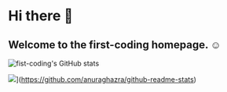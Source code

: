 # Hi there 👋

## Welcome to the first-coding homepage. ☺️

![fist-coding's GitHub stats](https://github-readme-stats.vercel.app/api?username=first-coding&show_icons=true&theme=radical)

![](https://github-readme-stats.vercel.app/api/top-langs/?username=first-coding)](https://github.com/anuraghazra/github-readme-stats)
<!--
**first-coding/first-coding** is a ✨ _special_ ✨ repository because its `README.md` (this file) appears on your GitHub profile.

Here are some ideas to get you started:

- 🔭 I’m currently working on ...
- 🌱 I’m currently learning ...
- 👯 I’m looking to collaborate on ...
- 🤔 I’m looking for help with ...
- 💬 Ask me about ...
- 📫 How to reach me: ...
- 😄 Pronouns: ...
- ⚡ Fun fact: ...
-->
